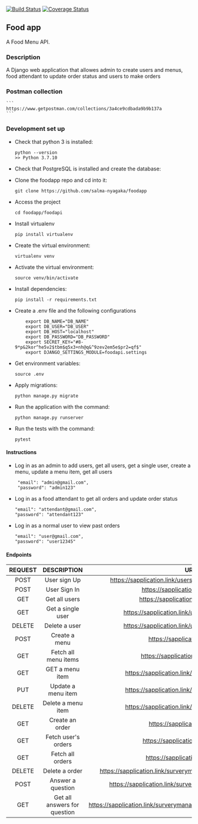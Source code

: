 [![Build Status](https://app.travis-ci.com/salma-nyagaka/foodapp.svg?branch=develop)](https://app.travis-ci.com/salma-nyagaka/foodapp)
[![Coverage Status](https://coveralls.io/repos/github/salma-nyagaka/foodapp/badge.svg?branch=develop)](https://coveralls.io/github/salma-nyagaka/foodapp?branch=develop)


## Food app
A Food Menu API.

### Description
A Django web application that allowes admin to create users and menus, food attendant to update order status and users to make orders

### Postman collection

    ```
    https://www.getpostman.com/collections/3a4ce9cdbada9b9b137a
    ```

### Development set up

-   Check that python 3 is installed:

    ```
    python --version
    >> Python 3.7.10
    ```

-   Check that PostgreSQL is installed and create the database:


-   Clone the foodapp repo and cd into it:

    ```
    git clone https://github.com/salma-nyagaka/foodapp
    ```

- Access the project

    ```
    cd foodapp/foodapi
    ```

- Install virtualenv

    ```
    pip install virtualenv
    ```

-   Create the virtual environment:

    ```
    virtualenv venv
    ```

-   Activate the virtual environment:

    ```
    source venv/bin/activate
    ```

-   Install dependencies:

    ```
    pip install -r requirements.txt 
    ```

-   Create a .env file and the following configurations

    ```
        export DB_NAME="DB_NAME"
        export DB_USER="DB_USER"
        export DB_HOST="localhost"
        export DB_PASSWORD="DB_PASSWORD"
        export SECRET_KEY="#8-9*p&2kor^he5v2$tbm$q5x3+nh@q&^9zev2em5e$pr2=qf$"
        export DJANGO_SETTINGS_MODULE=foodapi.settings

    ```

-   Get environment variables:

    ```
    source .env
    ```

-   Apply migrations:

    ```
    python manage.py migrate
    ```

-   Run the application with the command:

    ```
    python manage.py runserver 
    ```

-   Run the tests with the command:

    ```
    pytest
    ```
 #### Instructions 
 - Log in as an admin to add users, get all users, get a single user, create a menu, 
 update a menu item, get all users

   ```
    "email": "admin@gmail.com",
    "password": "admin123"
    ```
 - Log in as a food attendant to get all orders and update order status

    ```
    "email": "attendant@gmail.com",
    "password": "attendant123"
    ```

 - Log in as a normal user to view past orders

    ```
    "email": "user@gmail.com",
    "password": "user12345"
    ```
 

 #### Endpoints
| REQUEST | DESCRIPTION  | URL  |
| :-----: | :-: | :-: |
| POST | User sign Up|  https://sapplication.link/users/register?is_admin=is_admin |
| POST | User Sign In|  https://sapplication.link/users/login |
| GET | Get all users|  https://sapplication.link/users/details|
| GET | Get a single user|  https://sapplication.link/users/details/{{user_id}} |
| DELETE | Delete a user|  https://sapplication.link/users/details/{{user_id}} |
| POST | Create a menu|  https://sapplication.link/menu/ |
| GET | Fetch all menu items |  https://sapplication.link/menu/items |
| GET | GET a menu item|  https://sapplication.link/menu/item/{{menu_id}} |
| PUT | Update a menu item | https://sapplication.link/menu/item/{{menu_id}} |
| DELETE | Delete a menu item|  https://sapplication.link/menu/item/{{menu_id}} |
| GET | Create an order|  https://sapplication.link/order/ |
| GET | Fetch user's orders |  https://sapplication.link/order/user |
| GET | Fetch all orders | https://sapplication.link/order/all |
| DELETE | Delete a order|  https://sapplication.link/surverymanager/question/{{question_id}} |
| POST | Answer a question | https://sapplication.link/surverymanager/question/answer/ |
| GET | Get all answers for question|  https://sapplication.link/surverymanager/question/answer/{{question_id}} |
